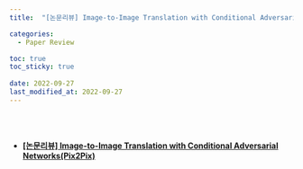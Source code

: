 ```yaml
---
title:  "[논문리뷰] Image-to-Image Translation with Conditional Adversarial Networks(Pix2Pix)"

categories:
  - Paper Review

toc: true
toc_sticky: true
 
date: 2022-09-27
last_modified_at: 2022-09-27
---
```


<br/><br/>


- [**[논문리뷰] Image-to-Image Translation with Conditional Adversarial Networks(Pix2Pix)**](https://scratched-rayon-d71.notion.site/2-12d718b4ca37412f9f213c4d5ac8976f)
